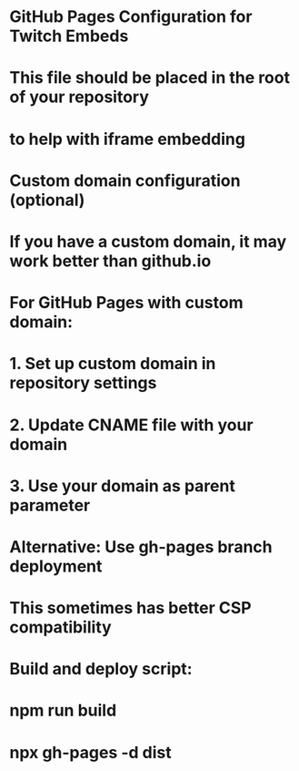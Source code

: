 # GitHub Pages Configuration for Twitch Embeds

# This file should be placed in the root of your repository
# to help with iframe embedding

# Custom domain configuration (optional)
# If you have a custom domain, it may work better than github.io

# For GitHub Pages with custom domain:
# 1. Set up custom domain in repository settings
# 2. Update CNAME file with your domain
# 3. Use your domain as parent parameter

# Alternative: Use gh-pages branch deployment
# This sometimes has better CSP compatibility

# Build and deploy script:
# npm run build
# npx gh-pages -d dist